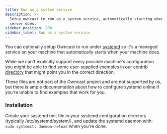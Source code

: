 ```yaml
---
title: Run as a system service
description: >-
  Setup owncast to run as a system service, automatically starting when your
  server does.
sidebar_position: 200
sidebar_label: Run as a system service
---
```


You can optionally setup Owncast to run under [systemd](https://systemd.io/) so it's a managed service on your machine that automatically starts when your machine does.

While we can't explicitly support every possible machine's configuration you might be able to find some user-supplied examples in our [contrib directory](https://github.com/owncast/owncast/tree/develop/contrib) that might point you in the correct direction.

These files are not part of the Owncast project and are not supported by us, but there is ample documentation about how to configure systemd online if you're unable to find examples that work for you.

### Installation

Create your systemd unit file in your systemd configuration directory (typically /etc/systemd/system/), and update the systemd daemon with:
`sudo systemctl daemon-reload` when you're done.
